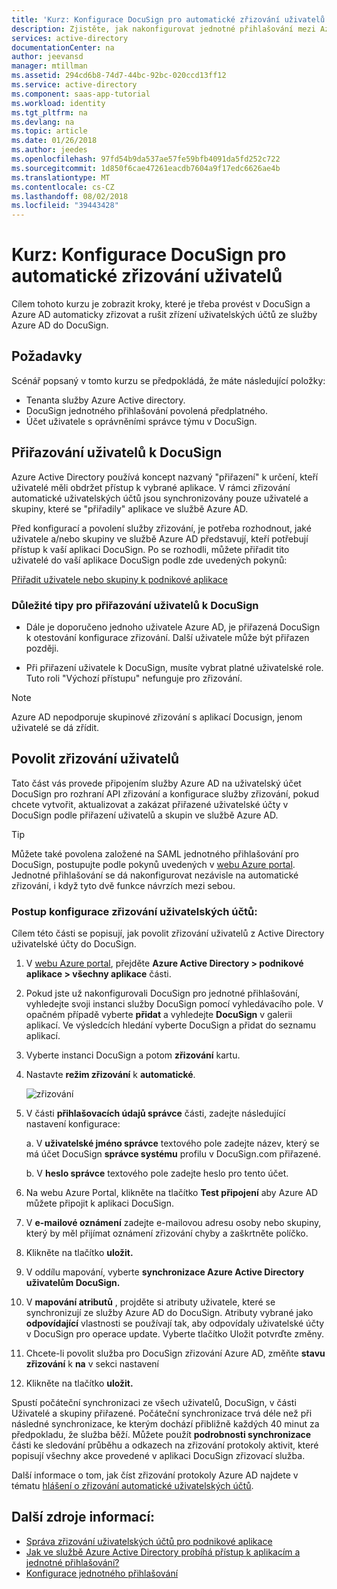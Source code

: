 ```yaml
---
title: 'Kurz: Konfigurace DocuSign pro automatické zřizování uživatelů pomocí Azure Active Directory | Dokumentace Microsoftu'
description: Zjistěte, jak nakonfigurovat jednotné přihlašování mezi Azure Active Directory a DocuSign.
services: active-directory
documentationCenter: na
author: jeevansd
manager: mtillman
ms.assetid: 294cd6b8-74d7-44bc-92bc-020ccd13ff12
ms.service: active-directory
ms.component: saas-app-tutorial
ms.workload: identity
ms.tgt_pltfrm: na
ms.devlang: na
ms.topic: article
ms.date: 01/26/2018
ms.author: jeedes
ms.openlocfilehash: 97fd54b9da537ae57fe59bfb4091da5fd252c722
ms.sourcegitcommit: 1d850f6cae47261eacdb7604a9f17edc6626ae4b
ms.translationtype: MT
ms.contentlocale: cs-CZ
ms.lasthandoff: 08/02/2018
ms.locfileid: "39443428"
---
```

# <a name="tutorial-configure-docusign-for-automatic-user-provisioning"></a>Kurz: Konfigurace DocuSign pro automatické zřizování uživatelů

Cílem tohoto kurzu je zobrazit kroky, které je třeba provést v DocuSign a Azure AD automaticky zřizovat a rušit zřízení uživatelských účtů ze služby Azure AD do DocuSign.

## <a name="prerequisites"></a>Požadavky

Scénář popsaný v tomto kurzu se předpokládá, že máte následující položky:

*   Tenanta služby Azure Active directory.
*   DocuSign jednotného přihlašování povolená předplatného.
*   Účet uživatele s oprávněními správce týmu v DocuSign.

## <a name="assigning-users-to-docusign"></a>Přiřazování uživatelů k DocuSign

Azure Active Directory používá koncept nazvaný "přiřazení" k určení, kteří uživatelé měli obdržet přístup k vybrané aplikace. V rámci zřizování automatické uživatelských účtů jsou synchronizovány pouze uživatelé a skupiny, které se "přiřadily" aplikace ve službě Azure AD.

Před konfigurací a povolení služby zřizování, je potřeba rozhodnout, jaké uživatele a/nebo skupiny ve službě Azure AD představují, kteří potřebují přístup k vaší aplikaci DocuSign. Po se rozhodli, můžete přiřadit tito uživatelé do vaší aplikace DocuSign podle zde uvedených pokynů:

[Přiřadit uživatele nebo skupiny k podnikové aplikace](https://docs.microsoft.com/azure/active-directory/active-directory-coreapps-assign-user-azure-portal)

### <a name="important-tips-for-assigning-users-to-docusign"></a>Důležité tipy pro přiřazování uživatelů k DocuSign

*   Dále je doporučeno jednoho uživatele Azure AD, je přiřazená DocuSign k otestování konfigurace zřizování. Další uživatele může být přiřazen později.

*   Při přiřazení uživatele k DocuSign, musíte vybrat platné uživatelské role. Tuto roli "Výchozí přístupu" nefunguje pro zřizování.

> [!NOTE]
> Azure AD nepodporuje skupinové zřizování s aplikací Docusign, jenom uživatelé se dá zřídit.

## <a name="enable-user-provisioning"></a>Povolit zřizování uživatelů

Tato část vás provede připojením služby Azure AD na uživatelský účet DocuSign pro rozhraní API zřizování a konfigurace služby zřizování, pokud chcete vytvořit, aktualizovat a zakázat přiřazené uživatelské účty v DocuSign podle přiřazení uživatelů a skupin ve službě Azure AD.

> [!Tip]
> Můžete také povolena založené na SAML jednotného přihlašování pro DocuSign, postupujte podle pokynů uvedených v [webu Azure portal](https://portal.azure.com). Jednotné přihlašování se dá nakonfigurovat nezávisle na automatické zřizování, i když tyto dvě funkce návrzích mezi sebou.

### <a name="to-configure-user-account-provisioning"></a>Postup konfigurace zřizování uživatelských účtů:

Cílem této části se popisují, jak povolit zřizování uživatelů z Active Directory uživatelské účty do DocuSign.

1. V [webu Azure portal](https://portal.azure.com), přejděte **Azure Active Directory > podnikové aplikace > všechny aplikace** části.

1. Pokud jste už nakonfigurovali DocuSign pro jednotné přihlašování, vyhledejte svoji instanci služby DocuSign pomocí vyhledávacího pole. V opačném případě vyberte **přidat** a vyhledejte **DocuSign** v galerii aplikací. Ve výsledcích hledání vyberte DocuSign a přidat do seznamu aplikací.

1. Vyberte instanci DocuSign a potom **zřizování** kartu.

1. Nastavte **režim zřizování** k **automatické**. 

    ![zřizování](./media/docusign-provisioning-tutorial/provisioning.png)

1. V části **přihlašovacích údajů správce** části, zadejte následující nastavení konfigurace:
   
    a. V **uživatelské jméno správce** textového pole zadejte název, který se má účet DocuSign **správce systému** profilu v DocuSign.com přiřazené.
   
    b. V **heslo správce** textového pole zadejte heslo pro tento účet.

1. Na webu Azure Portal, klikněte na tlačítko **Test připojení** aby Azure AD můžete připojit k aplikaci DocuSign.

1. V **e-mailové oznámení** zadejte e-mailovou adresu osoby nebo skupiny, který by měl přijímat oznámení zřizování chyby a zaškrtněte políčko.

1. Klikněte na tlačítko **uložit.**

1. V oddílu mapování, vyberte **synchronizace Azure Active Directory uživatelům DocuSign.**

1. V **mapování atributů** , projděte si atributy uživatele, které se synchronizují ze služby Azure AD do DocuSign. Atributy vybrané jako **odpovídající** vlastnosti se používají tak, aby odpovídaly uživatelské účty v DocuSign pro operace update. Vyberte tlačítko Uložit potvrďte změny.

1. Chcete-li povolit služba pro DocuSign zřizování Azure AD, změňte **stavu zřizování** k **na** v sekci nastavení

1. Klikněte na tlačítko **uložit.**

Spustí počáteční synchronizaci ze všech uživatelů, DocuSign, v části Uživatelé a skupiny přiřazené. Počáteční synchronizace trvá déle než při následné synchronizace, ke kterým dochází přibližně každých 40 minut za předpokladu, že služba běží. Můžete použít **podrobnosti synchronizace** části ke sledování průběhu a odkazech na zřizování protokoly aktivit, které popisují všechny akce provedené v aplikaci DocuSign zřizovací služba.

Další informace o tom, jak číst zřizování protokoly Azure AD najdete v tématu [hlášení o zřizování automatické uživatelských účtů](../active-directory-saas-provisioning-reporting.md).

## <a name="additional-resources"></a>Další zdroje informací:

* [Správa zřizování uživatelských účtů pro podnikové aplikace](tutorial-list.md)
* [Jak ve službě Azure Active Directory probíhá přístup k aplikacím a jednotné přihlašování?](../manage-apps/what-is-single-sign-on.md)
* [Konfigurace jednotného přihlašování](docusign-tutorial.md)